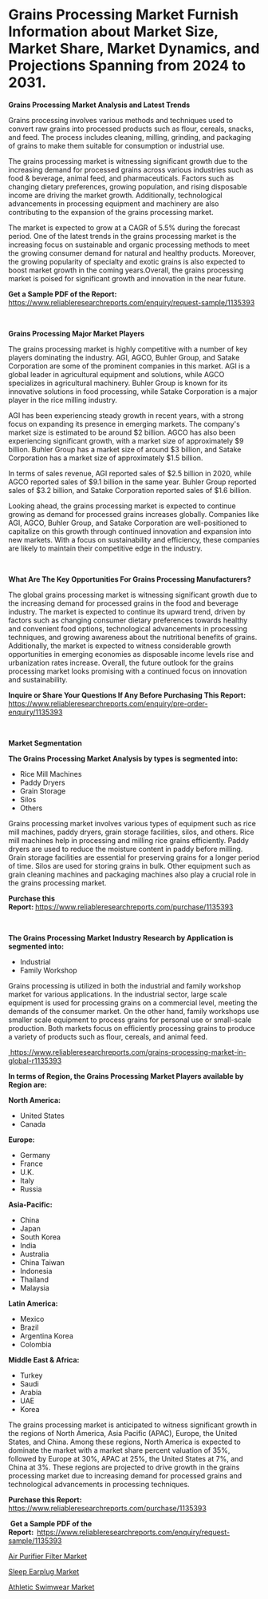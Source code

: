<p><h1>Grains Processing Market Furnish Information about Market Size, Market Share, Market Dynamics, and Projections Spanning from 2024 to 2031.</h1></p><p><strong>Grains Processing Market Analysis and Latest Trends</strong></p>
<p><p>Grains processing involves various methods and techniques used to convert raw grains into processed products such as flour, cereals, snacks, and feed. The process includes cleaning, milling, grinding, and packaging of grains to make them suitable for consumption or industrial use.</p><p>The grains processing market is witnessing significant growth due to the increasing demand for processed grains across various industries such as food & beverage, animal feed, and pharmaceuticals. Factors such as changing dietary preferences, growing population, and rising disposable income are driving the market growth. Additionally, technological advancements in processing equipment and machinery are also contributing to the expansion of the grains processing market.</p><p>The market is expected to grow at a CAGR of 5.5% during the forecast period. One of the latest trends in the grains processing market is the increasing focus on sustainable and organic processing methods to meet the growing consumer demand for natural and healthy products. Moreover, the growing popularity of specialty and exotic grains is also expected to boost market growth in the coming years.Overall, the grains processing market is poised for significant growth and innovation in the near future.</p></p>
<p><strong>Get a Sample PDF of the Report:&nbsp;</strong> <a href="https://www.reliableresearchreports.com/enquiry/request-sample/1135393">https://www.reliableresearchreports.com/enquiry/request-sample/1135393</a></p>
<p>&nbsp;</p>
<p><strong>Grains Processing Major Market Players</strong></p>
<p><p>The grains processing market is highly competitive with a number of key players dominating the industry. AGI, AGCO, Buhler Group, and Satake Corporation are some of the prominent companies in this market. AGI is a global leader in agricultural equipment and solutions, while AGCO specializes in agricultural machinery. Buhler Group is known for its innovative solutions in food processing, while Satake Corporation is a major player in the rice milling industry.</p><p>AGI has been experiencing steady growth in recent years, with a strong focus on expanding its presence in emerging markets. The company's market size is estimated to be around $2 billion. AGCO has also been experiencing significant growth, with a market size of approximately $9 billion. Buhler Group has a market size of around $3 billion, and Satake Corporation has a market size of approximately $1.5 billion.</p><p>In terms of sales revenue, AGI reported sales of $2.5 billion in 2020, while AGCO reported sales of $9.1 billion in the same year. Buhler Group reported sales of $3.2 billion, and Satake Corporation reported sales of $1.6 billion.</p><p>Looking ahead, the grains processing market is expected to continue growing as demand for processed grains increases globally. Companies like AGI, AGCO, Buhler Group, and Satake Corporation are well-positioned to capitalize on this growth through continued innovation and expansion into new markets. With a focus on sustainability and efficiency, these companies are likely to maintain their competitive edge in the industry.</p></p>
<p>&nbsp;</p>
<p><strong>What Are The Key Opportunities For Grains Processing Manufacturers?</strong></p>
<p><p>The global grains processing market is witnessing significant growth due to the increasing demand for processed grains in the food and beverage industry. The market is expected to continue its upward trend, driven by factors such as changing consumer dietary preferences towards healthy and convenient food options, technological advancements in processing techniques, and growing awareness about the nutritional benefits of grains. Additionally, the market is expected to witness considerable growth opportunities in emerging economies as disposable income levels rise and urbanization rates increase. Overall, the future outlook for the grains processing market looks promising with a continued focus on innovation and sustainability.</p></p>
<p><strong>Inquire or Share Your Questions If Any Before Purchasing This Report:</strong> <a href="https://www.reliableresearchreports.com/enquiry/pre-order-enquiry/1135393">https://www.reliableresearchreports.com/enquiry/pre-order-enquiry/1135393</a></p>
<p>&nbsp;</p>
<p><strong>Market Segmentation</strong></p>
<p><strong>The Grains Processing Market Analysis by types is segmented into:</strong></p>
<p><ul><li>Rice Mill Machines</li><li>Paddy Dryers</li><li>Grain Storage</li><li>Silos</li><li>Others</li></ul></p>
<p><p>Grains processing market involves various types of equipment such as rice mill machines, paddy dryers, grain storage facilities, silos, and others. Rice mill machines help in processing and milling rice grains efficiently. Paddy dryers are used to reduce the moisture content in paddy before milling. Grain storage facilities are essential for preserving grains for a longer period of time. Silos are used for storing grains in bulk. Other equipment such as grain cleaning machines and packaging machines also play a crucial role in the grains processing market.</p></p>
<p><strong>Purchase this Report:&nbsp;</strong><a href="https://www.reliableresearchreports.com/purchase/1135393">https://www.reliableresearchreports.com/purchase/1135393</a></p>
<p>&nbsp;</p>
<p><strong>The Grains Processing Market Industry Research by Application is segmented into:</strong></p>
<p><ul><li>Industrial</li><li>Family Workshop</li></ul></p>
<p><p>Grains processing is utilized in both the industrial and family workshop market for various applications. In the industrial sector, large scale equipment is used for processing grains on a commercial level, meeting the demands of the consumer market. On the other hand, family workshops use smaller scale equipment to process grains for personal use or small-scale production. Both markets focus on efficiently processing grains to produce a variety of products such as flour, cereals, and animal feed.</p></p>
<p><a href="https://www.reliableresearchreports.com/grains-processing-market-in-global-r1135393">&nbsp;https://www.reliableresearchreports.com/grains-processing-market-in-global-r1135393</a></p>
<p><strong>In terms of Region, the Grains Processing Market Players available by Region are:</strong></p>
<p>
    <p> <strong> North America: </strong>
        <ul>
            <li>United States</li>
            <li>Canada</li>
        </ul>
        </p> 
    <p> <strong> Europe: </strong>
        <ul>
            <li>Germany</li>
            <li>France</li>
            <li>U.K.</li>
            <li>Italy</li>
            <li>Russia</li>
        </ul>
        </p> 
    <p> <strong> Asia-Pacific: </strong>
        <ul>
            <li>China</li>
            <li>Japan</li>
            <li>South Korea</li>
            <li>India</li>
            <li>Australia</li>
            <li>China Taiwan</li>
            <li>Indonesia</li>
            <li>Thailand</li>
            <li>Malaysia</li>
        </ul>
        </p> 
    <p> <strong> Latin America: </strong>
        <ul>
            <li>Mexico</li>
            <li>Brazil</li>
            <li>Argentina Korea</li>
            <li>Colombia</li>
        </ul>
        </p> 
    <p> <strong> Middle East & Africa: </strong>
        <ul>
            <li>Turkey</li>
            <li>Saudi</li>
            <li>Arabia</li>
            <li>UAE</li>
            <li>Korea</li>
        </ul>
    </p>
    </p>
<p><p>The grains processing market is anticipated to witness significant growth in the regions of North America, Asia Pacific (APAC), Europe, the United States, and China. Among these regions, North America is expected to dominate the market with a market share percent valuation of 35%, followed by Europe at 30%, APAC at 25%, the United States at 7%, and China at 3%. These regions are projected to drive growth in the grains processing market due to increasing demand for processed grains and technological advancements in processing techniques.</p></p>
<p><strong>Purchase this Report: </strong><a href="https://www.reliableresearchreports.com/purchase/1135393">https://www.reliableresearchreports.com/purchase/1135393</a></p>
<p>&nbsp;<strong>Get a Sample PDF of the Report:&nbsp;&nbsp;</strong><a href="https://www.reliableresearchreports.com/enquiry/request-sample/1135393">https://www.reliableresearchreports.com/enquiry/request-sample/1135393</a></p>
<p><strong></strong></p>
<p><p><a href="https://www.linkedin.com/pulse/air-purifier-filter-market-insights-cagr-trends-growth-quume?trackingId=27AziNKTp3u7CPq2HE0lsg%3D%3D">Air Purifier Filter Market</a></p><p><a href="https://www.linkedin.com/pulse/sleep-earplug-market-size-outlook-forecast-2024-2031-8acee?trackingId=eYOHLIBEncqh7%2BR%2B4tUUiQ%3D%3D">Sleep Earplug Market</a></p><p><a href="https://www.linkedin.com/pulse/athletic-swimwearnbspmarket-focuses-market-share-size-trgce?trackingId=XW5xfCz%2FbztNIH1%2BRBgmvw%3D%3D">Athletic Swimwear Market</a></p></p>